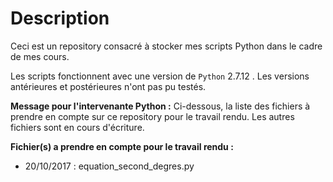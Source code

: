 # Description

Ceci est un repository consacré à stocker mes scripts Python dans le cadre de mes cours.

Les scripts fonctionnent avec une version de `Python` 2.7.12 .
Les versions antérieures et postérieures n'ont pas pu testés.

**Message pour l'intervenante Python :** Ci-dessous, la liste des fichiers à prendre en compte sur ce repository pour le travail rendu. Les autres fichiers sont en cours d'écriture.

**Fichier(s) a prendre en compte pour le travail rendu :**

* 20/10/2017 : equation_second_degres.py
